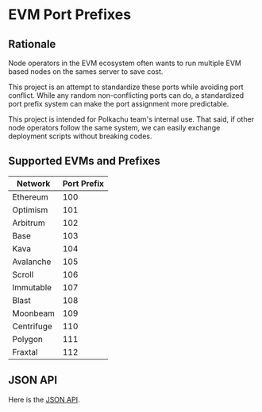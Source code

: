 # EVM Port Prefixes

## Rationale

Node operators in the EVM ecosystem often wants to run multiple EVM based nodes on the sames server to save cost.

This project is an attempt to standardize these ports while avoiding port conflict. While any random non-conflicting ports can do, a standardized port prefix system can make the port assignment more predictable.

This project is intended for Polkachu team's internal use. That said, if other node operators follow the same system, we can easily exchange deployment scripts without breaking codes.

## Supported EVMs and Prefixes

| Network    | Port Prefix |
| ---------- | ----------- |
| Ethereum   | 100         |
| Optimism   | 101         |
| Arbitrum   | 102         |
| Base       | 103         |
| Kava       | 104         |
| Avalanche  | 105         |
| Scroll     | 106         |
| Immutable  | 107         |
| Blast      | 108         |
| Moonbeam   | 109         |
| Centrifuge | 110         |
| Polygon    | 111         |
| Fraxtal    | 112         |

## JSON API

Here is the [JSON API](https://raw.githubusercontent.com/PolkachuIntern/evm-port-prefixes/master/networks.json).
